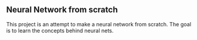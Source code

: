 ## Neural Network from scratch
This project is an attempt to make a neural network from scratch. The goal is to learn the concepts behind neural nets. 
